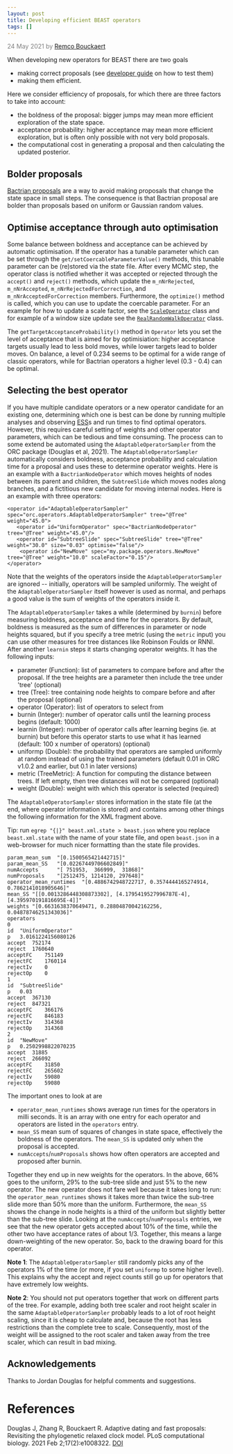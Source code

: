 ```yaml
---
layout: post
title: Developing efficient BEAST operators
tags: []
---
```

<p style="color:gray">24 May 2021 by <a href="mailto:r.bouckaert@auckland.ac.nz">Remco Bouckaert</a></p>

When developing new operators for BEAST there are two goals

* making correct proposals (see [developer guide](https://github.com/rbouckaert/DeveloperManual) on how to test them)
* making them efficient.

Here we consider efficiency of proposals, for which there are three factors to take into account:

* the boldness of the proposal: bigger jumps may mean more efficient exploration of the state space.
* acceptance probability: higher acceptance may mean more efficient exploration, but is often only possible with not very bold proposals.
* the computational cost in generating a proposal and then calculating the updated posterior.



## Bolder proposals

[Bactrian proposals](http://www.beast2.org/2021/04/26/bactrian-proposals.html) are a way to avoid making proposals that change the state space in small steps. The consequence is that Bactrian proposal are bolder than proposals based on uniform or Gaussian random values.



## Optimise acceptance through auto optimisation

Some balance between boldness and acceptance can be achieved by automatic optimisation. If the operator has a tunable parameter which can be set through the `get/setCoercableParameterValue()` methods, this tunable parameter can be (re)stored via the state file. After every MCMC step, the operator class is notified whether it was accepted or rejected through the `accept()` and `reject()` methods, which update the `m_nNrRejected`, `m_nNrAccepted`, `m_nNrRejectedForCorrection`, and `m_nNrAcceptedForCorrection` members. Furthermore, the `optimize()` method is called, which you can use to update the coercable parameter. For an example for how to update a scale factor, see the [`ScaleOperator`](https://github.com/CompEvol/beast2/blob/6b5a0c225df7c774ece4864d385c7d55a5df5ee4/src/beast/evolution/operators/ScaleOperator.java#L276) class and for example of a window size update see the [`RealRandomWalkOperator`](https://github.com/CompEvol/beast2/blob/6b5a0c225df7c774ece4864d385c7d55a5df5ee4/src/beast/evolution/operators/RealRandomWalkOperator.java#L84) class.

The `getTargetAcceptanceProbability()` method in `Operator` lets you set the level of acceptance that is aimed for by optimisiation: higher acceptance targets usually lead to less bold moves, while lower targets lead to bolder moves. On balance, a level of 0.234 seems to be optimal for a wide range of classic operators, while for Bactrian operators a higher level (0.3 - 0.4) can be optimal.



## Selecting the best operator

If you have multiple candidate operators or a new operator candidate for an existing one, determining which one is best can be done by running multiple analyses and observing [ESS](http://www.beast2.org/what-is-ess/)s and run times to find optimal operators. However, this requires careful setting of weights and other operator parameters, which can be tedious and time consuming. The process can to some extend be automated using the `AdaptableOperatorSampler` from the ORC package (Douglas et al, 2021). The `AdaptableOperatorSampler` automatically considers boldness, acceptance probability and calculation time for a proposal and uses these to determine operator weights. Here is an example with a `BactrianNodeOperator` which moves heights of nodes between its parent and children, the `SubtreeSlide` which moves nodes along branches, and a fictitious new candidate for moving internal nodes. Here is an example with three operators:

```
<operator id="AdaptableOperatorSampler" spec="orc.operators.AdaptableOperatorSampler" tree="@Tree" weight="45.0">
   <operator id="UniformOperator" spec="BactrianNodeOperator" tree="@Tree" weight="45.0"/>
   <operator id="SubtreeSlide" spec="SubtreeSlide" tree="@Tree" weight="30.0" size="0.03" optimise="false"/>
    <operator id="NewMove" spec="my.package.operators.NewMove" tree="@Tree" weight="10.0" scaleFactor="0.15"/>
</operator>
```

Note that the weights of the operators inside the `AdaptableOperatorSampler` are ignored -- initially, operators will be sampled uniformly. The weight of the `AdaptableOperatorSampler` itself however is used as normal, and perhaps a good value is the sum of weights of the operators inside it.


The `AdaptableOperatorSampler` takes a while (determined by `burnin`) before measuring boldness, acceptance and time for the operators. By default, boldness is measured as the sum of differences in parameter or node heights squared, but if you specify a tree metric (using the `metric` input) you can use other measures for tree distances like Robinson Foulds or RNNI. After another `learnin` steps it starts changing operator weights. It has the following inputs:

* parameter (Function): list of parameters to compare before and after the proposal. If the tree heights are a parameter then include the tree under 'tree' (optional)
* tree (Tree): tree containing node heights to compare before and after the proposal (optional) 
* operator (Operator): list of operators to select from
* burnin (Integer): number of operator calls until the learning process begins (default: 1000) 
* learnin (Integer): number of operator calls after learning begins (ie. at burnin) but before this operator starts to use what it has learned (default: 100 x number of operators) (optional)
* uniformp (Double): the probability that operators are sampled uniformly at random instead of using the trained parameters (default 0.01 in ORC v1.0.2 and earlier, but 0.1 in later versions) 
* metric (TreeMetric): A function for computing the distance between trees. If left empty, then tree distances will not be compared (optional)
* weight (Double): weight with which this operator is selected (required)



The `AdaptableOperatorSampler` stores information in the state file (at the end, where operator information is stored) and contains among other things the following information for the XML fragment above.


Tip: run `egrep "{|}" beast.xml.state > beast.json` where you replace `beast.xml.state` with the name of your state file, and open `beast.json` in a web-browser for much nicer formatting than the state file provides.


```
param_mean_sum	"[0.1500565421442715]"
param_mean_SS	"[0.02267449706602849]"
numAccepts	    "[ 751953,  366999,  31868]"
numProposals	"[2512475, 1214120, 297648]"
operator_mean_runtimes	"[0.4886742948722717, 0.3574444165274914, 0.7862141018905646]"
mean_SS	"[[0.0013286448308873302], [4.1795419527996787E-4], [4.395970191816695E-4]]"
weights	"[0.6631638370649471, 0.28804870042162256, 0.04878746251343036]"
operators	
0	
id	"UniformOperator"
p	3.0161224156080126
accept	752174
reject	1760640
acceptFC	751149
rejectFC	1760114
rejectIv	0
rejectOp	0
1	
id	"SubtreeSlide"
p	0.03
accept	367130
reject	847321
acceptFC	366176
rejectFC	846183
rejectIv	314368
rejectOp	314368
2	
id	"NewMove"
p	0.2502998822070235
accept	31885
reject	266092
acceptFC	31850
rejectFC	265602
rejectIv	59080
rejectOp	59080
```

The important ones to look at are

* `operator_mean_runtimes` shows average run times for the operators in milli seconds. It is an array with one entry for each operator and operators are listed in the `operators` entry.
* `mean_SS` mean sum of squares of changes in state space, effectively the boldness of the operators. The `mean_SS` is updated only when the proposal is accepted.
* `numAccepts`/`numProposals` shows how often operators are accepted and proposed after burnin.

Together they end up in new weights for the operators. In the above, 66% goes to the uniform, 29% to the sub-tree slide and just 5% to the new operator. The new operator does not fare well because it takes long to run: the `operator_mean_runtimes` shows it takes more than twice the sub-tree slide more than 50% more than the uniform. Furthermore, the `mean_SS` shows the change in node heights is a third of the uniform but slightly better than the sub-tree slide. Looking at the `numAccepts`/`numProposals` entries, we see that the new operator gets accepted about 10% of the time, while the other two have acceptance rates of about 1/3. Together, this means a large down-weighting of the new operator. So, back to the drawing board for this operator.


**Note 1**: The `AdaptableOperatorSampler` still randomly picks any of the operators 1% of the time (or more, if you set `uniformp` to some higher level). This explains why the accept and reject counts still go up for operators that have extremely low weights.


**Note 2**: You should not put operators together that work on different parts of the tree. For example, adding both tree scaler and root height scaler in the same `AdaptableOperatorSampler` probably leads to a lot of root height scaling, since it is cheap to calculate and, because the root has less restrictions than the complete tree to scale. Consequently, most of the weight will be assigned to the root scaler and taken away from the tree scaler, which can result in bad mixing.

## Acknowledgements

Thanks to Jordan Douglas for helpful comments and suggestions.

# References

Douglas J, Zhang R, Bouckaert R. Adaptive dating and fast proposals: Revisiting the phylogenetic relaxed clock model. PLoS computational biology. 2021 Feb 2;17(2):e1008322. [DOI](https://doi.org/10.1371/journal.pcbi.1008322)






